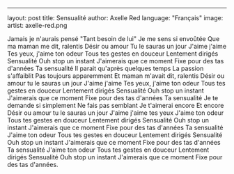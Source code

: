 ---
layout: post
title: Sensualité
author: Axelle Red
language: "Français"
image:
  artist: axelle-red.png

  Jamais je n'aurais pensé
  "Tant besoin de lui"
  Je me sens si envoûtée
  Que ma maman me dit, ralentis
  Désir ou amour
  Tu le sauras un jour
  J'aime j'aime
  Tes yeux, j'aime ton odeur
  Tous tes gestes en douceur
  Lentement dirigés
  Sensualité
  Ouh stop un instant
  J'aimerais que ce moment
  Fixe pour des tas d'années
  Ta sensualité
  Il parait qu'après quelques temps
  La passion s'affaiblit
  Pas toujours apparemment
  Et maman m'avait dit, ralentis
  Désir ou amour tu le sauras un jour
  J'aime j'aime
  Tes yeux, j'aime ton odeur
  Tous tes gestes en douceur
  Lentement dirigés
  Sensualité
  Ouh stop un instant
  J'aimerais que ce moment
  Fixe pour des tas d'années
  Ta sensualité
  Je te demande si simplement
  Ne fais pas semblant
  Je t'aimerai encore
  Et encore
  Désir ou amour tu le sauras un jour
  J'aime j'aime tes yeux
  J'aime ton odeur
  Tous tes gestes en douceur
  Lentement dirigés
  Sensualité
  Ouh stop un instant
  J'aimerais que ce moment
  Fixe pour des tas d'années
  Ta sensualité
  J'aime ton odeur
  Tous tes gestes en douceur
  Lentement dirigés
  Sensualité
  Ouh stop un instant
  J'aimerais que ce moment
  Fixe pour des tas d'années
  Ta sensualité
  J'aime ton odeur
  Tous tes gestes en douceur
  Lentement dirigés
  Sensualité
  Ouh stop un instant
  J'aimerais que ce moment
  Fixe pour des tas d'années.

